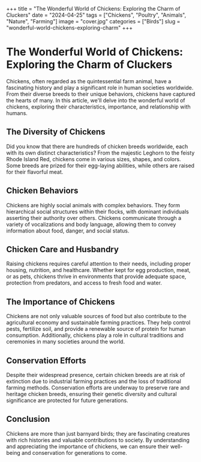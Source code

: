 +++
title = "The Wonderful World of Chickens: Exploring the Charm of Cluckers"
date = "2024-04-25"
tags = ["Chickens", "Poultry", "Animals", "Nature", "Farming"]
image = "cover.jpg"
categories = ["Birds"]
slug = "wonderful-world-chickens-exploring-charm"
+++

# The Wonderful World of Chickens: Exploring the Charm of Cluckers

Chickens, often regarded as the quintessential farm animal, have a fascinating history and play a significant role in
human societies worldwide. From their diverse breeds to their unique behaviors, chickens have captured the hearts of
many. In this article, we'll delve into the wonderful world of chickens, exploring their characteristics, importance,
and relationship with humans.

## The Diversity of Chickens

Did you know that there are hundreds of chicken breeds worldwide, each with its own distinct characteristics? From the
majestic Leghorn to the feisty Rhode Island Red, chickens come in various sizes, shapes, and colors. Some breeds are
prized for their egg-laying abilities, while others are raised for their flavorful meat.

## Chicken Behaviors

Chickens are highly social animals with complex behaviors. They form hierarchical social structures within their flocks,
with dominant individuals asserting their authority over others. Chickens communicate through a variety of vocalizations
and body language, allowing them to convey information about food, danger, and social status.

## Chicken Care and Husbandry

Raising chickens requires careful attention to their needs, including proper housing, nutrition, and healthcare. Whether
kept for egg production, meat, or as pets, chickens thrive in environments that provide adequate space, protection from
predators, and access to fresh food and water.

## The Importance of Chickens

Chickens are not only valuable sources of food but also contribute to the agricultural economy and sustainable farming
practices. They help control pests, fertilize soil, and provide a renewable source of protein for human consumption.
Additionally, chickens play a role in cultural traditions and ceremonies in many societies around the world.

## Conservation Efforts

Despite their widespread presence, certain chicken breeds are at risk of extinction due to industrial farming practices
and the loss of traditional farming methods. Conservation efforts are underway to preserve rare and heritage chicken
breeds, ensuring their genetic diversity and cultural significance are protected for future generations.

## Conclusion

Chickens are more than just barnyard birds; they are fascinating creatures with rich histories and valuable
contributions to society. By understanding and appreciating the importance of chickens, we can ensure their well-being
and conservation for generations to come.
